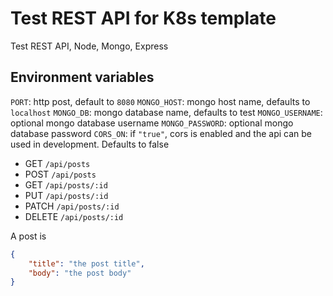 # Test REST API for K8s template

Test REST API, Node, Mongo, Express

## Environment variables

`PORT`: http post, default to `8080`
`MONGO_HOST`: mongo host name, defaults to `localhost`
`MONGO_DB`: mongo database name, defaults to test
`MONGO_USERNAME`: optional mongo database username
`MONGO_PASSWORD`: optional mongo database password
`CORS_ON`: if `"true"`, cors is enabled and the api can be used in development. Defaults to false

* GET `/api/posts`
* POST `/api/posts`
* GET `/api/posts/:id`
* PUT `/api/posts/:id`
* PATCH `/api/posts/:id`
* DELETE `/api/posts/:id`

A post is

```json
{
    "title": "the post title",
    "body": "the post body"
}
```
